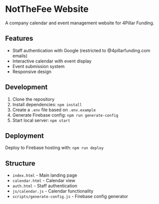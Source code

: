 # NotTheFee Website

A company calendar and event management website for 4Pillar Funding.

## Features

- Staff authentication with Google (restricted to @4pillarfunding.com emails)
- Interactive calendar with event display
- Event submission system
- Responsive design

## Development

1. Clone the repository
2. Install dependencies: `npm install`
3. Create a `.env` file based on `.env.example`
4. Generate Firebase config: `npm run generate-config`
5. Start local server: `npm start`

## Deployment

Deploy to Firebase hosting with: `npm run deploy`

## Structure

- `index.html` - Main landing page
- `calendar.html` - Calendar view
- `auth.html` - Staff authentication
- `js/calendar.js` - Calendar functionality
- `scripts/generate-config.js` - Firebase config generator